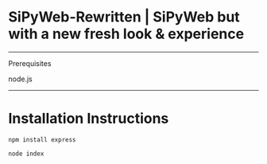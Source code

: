 # SiPyWeb-Rewritten | SiPyWeb but with a new fresh look & experience
---
Prerequisites

node.js

---
# Installation Instructions
```npm install express```

```node index```

